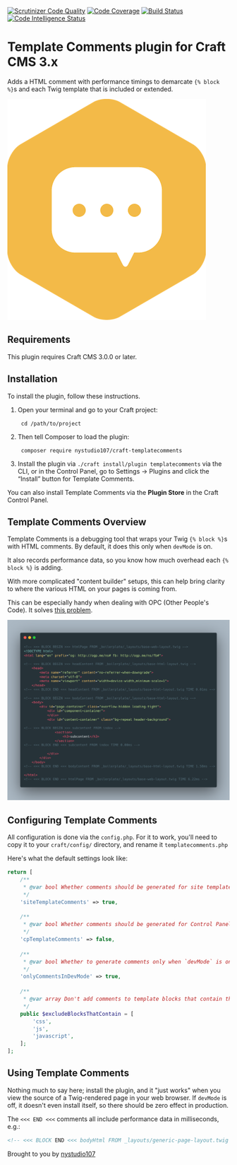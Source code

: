[![Scrutinizer Code Quality](https://scrutinizer-ci.com/g/nystudio107/craft-templatecomments/badges/quality-score.png?b=v1)](https://scrutinizer-ci.com/g/nystudio107/craft-templatecomments/?branch=v1) [![Code Coverage](https://scrutinizer-ci.com/g/nystudio107/craft-templatecomments/badges/coverage.png?b=v1)](https://scrutinizer-ci.com/g/nystudio107/craft-templatecomments/?branch=v1) [![Build Status](https://scrutinizer-ci.com/g/nystudio107/craft-templatecomments/badges/build.png?b=v1)](https://scrutinizer-ci.com/g/nystudio107/craft-templatecomments/build-status/v1) [![Code Intelligence Status](https://scrutinizer-ci.com/g/nystudio107/craft-templatecomments/badges/code-intelligence.svg?b=v1)](https://scrutinizer-ci.com/code-intelligence)

# Template Comments plugin for Craft CMS 3.x

Adds a HTML comment with performance timings to demarcate `{% block %}`s and each Twig template that is included or extended.

![Screenshot](./resources/img/plugin-logo.png)

## Requirements

This plugin requires Craft CMS 3.0.0 or later.

## Installation

To install the plugin, follow these instructions.

1. Open your terminal and go to your Craft project:

        cd /path/to/project

2. Then tell Composer to load the plugin:

        composer require nystudio107/craft-templatecomments

3. Install the plugin via `./craft install/plugin templatecomments` via the CLI, or in the Control Panel, go to Settings → Plugins and click the “Install” button for Template Comments.

You can also install Template Comments via the **Plugin Store** in the Craft Control Panel.

## Template Comments Overview

Template Comments is a debugging tool that wraps your Twig `{% block %}`s with HTML comments. By default, it does this only when `devMode` is on.

It also records performance data, so you know how much overhead each `{% block %}` is adding.

With more complicated "content builder" setups, this can help bring clarity to where the various HTML on your pages is coming from.

This can be especially handy when dealing with OPC (Other People's Code). It solves [this problem](https://craftcms.stackexchange.com/questions/27769/how-can-i-print-the-name-of-every-template-being-rendered-in-html-comments-when).

![Screenshot](./resources/screenshots/templatecomments-example.png)

## Configuring Template Comments

All configuration is done via the `config.php`. For it to work, you'll need to copy it to your `craft/config/` directory, and rename it `templatecomments.php`

Here's what the default settings look like:

```php
return [
    /**
     * @var bool Whether comments should be generated for site templates
     */
    'siteTemplateComments' => true,

    /**
     * @var bool Whether comments should be generated for Control Panel templates
     */
    'cpTemplateComments' => false,

    /**
     * @var bool Whether to generate comments only when `devMode` is on
     */
    'onlyCommentsInDevMode' => true,

    /**
     * @var array Don't add comments to template blocks that contain these strings (case-insensitive)
     */
    public $excludeBlocksThatContain = [
        'css',
        'js',
        'javascript',
    ];
];
```

## Using Template Comments

Nothing much to say here; install the plugin, and it "just works" when you view the source of a Twig-rendered page in your web browser. If `devMode` is off, it doesn't even install itself, so there should be zero effect in production.

The `<<< END <<<` comments all include performance data in milliseconds, e.g.:
```html
<!-- <<< BLOCK END <<< bodyHtml FROM _layouts/generic-page-layout.twig TIME 1.56ms -->
```

Brought to you by [nystudio107](https://nystudio107.com/)
